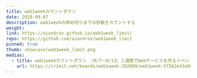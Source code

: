 ```yaml
---
title: web1weekカウントダウン
date: 2020-09-07
description: web1weekの締め切りまでの秒数をカウントする
weight:
link: https://aiandrox.github.io/web1week_limit/
repo: https://github.com/aiandrox/web1week_limit
pinned: true
thumb: showcase/web1week_limit.png
medias:
  - title: web1weekカウントダウン （9/7～9/13）１週間でWebサービスを作るイベント - お題「2」 - Crieit
    url: https://crieit.net/boards/web1week-202009/web1week-5f562e43a9449
---
```

